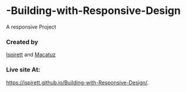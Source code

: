 # -Building-with-Responsive-Design

A responsive Project

### Created by

[Ispirett](https://github.com/Ispirett) and [Macatuz](https://github.com/Macatuz)

### Live site At:

https://ispirett.github.io/Building-with-Responsive-Design/.
